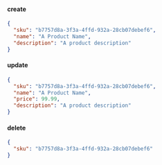 <CodeBlock slots="heading, code" repeat="3" languages="JSON, JSON, JSON" />

#### create

```json
{
  "sku": "b7757d8a-3f3a-4ffd-932a-28cb07debef6",
  "name": "A Product Name",
  "description": "A product description"
}
```

#### update

```json
{
  "sku": "b7757d8a-3f3a-4ffd-932a-28cb07debef6",
  "name": "A Product Name",
  "price": 99.99,
  "description": "A product description"
}
```

#### delete

```json
{
  "sku": "b7757d8a-3f3a-4ffd-932a-28cb07debef6"
}
```
